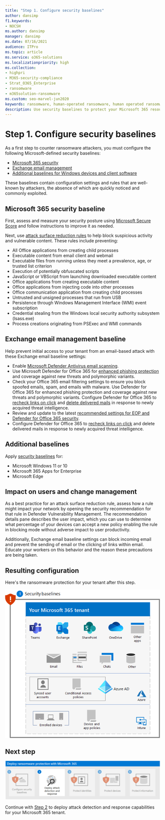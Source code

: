 ```yaml
---
title: "Step 1. Configure security baselines"
author: dansimp
f1.keywords:
- NOCSH
ms.author: dansimp
manager: dansimp
ms.date: 07/16/2021
audience: ITPro
ms.topic: article
ms.service: o365-solutions
ms.localizationpriority: high
ms.collection:
- highpri
- M365-security-compliance
- Strat_O365_Enterprise
- ransomware
- m365solution-ransomware
ms.custom: seo-marvel-jun2020
keywords: ransomware, human-operated ransomware, human operated ransomware, HumOR, extortion attack, ransomware attack, encryption, cryptovirology, zero trust
description: Use security baselines to protect your Microsoft 365 resources from ransomware attacks.
---
```


# Step 1. Configure security baselines

As a first step to counter ransomware attackers, you must configure the following Microsoft-defined security baselines:

- [Microsoft 365 security](#microsoft-365-security-baseline)
- [Exchange email management](#exchange-email-management-baseline)
- [Additional baselines for Windows devices and client software](#additional-baselines)

These baselines contain configuration settings and rules that are well-known by attackers, the absence of which are quickly noticed and commonly exploited.

## Microsoft 365 security baseline

First, assess and measure your security posture using [Microsoft Secure Score](/microsoft-365/security/defender/microsoft-secure-score) and follow instructions to improve it as needed.

Next, use [attack surface reduction rules](/microsoft-365/security/defender-endpoint/attack-surface-reduction-rules-deployment) to help block suspicious activity and vulnerable content. These rules include preventing:

- All Office applications from creating child processes
- Executable content from email client and webmail
- Executable files from running unless they meet a prevalence, age, or trusted list criterion
- Execution of potentially obfuscated scripts
- JavaScript or VBScript from launching downloaded executable content
- Office applications from creating executable content
- Office applications from injecting code into other processes
- Office communication application from creating child processes
- Untrusted and unsigned processes that run from USB
- Persistence through Windows Management Interface (WMI) event subscription
- Credential stealing from the Windows local security authority subsystem (lsass.exe)
- Process creations originating from PSExec and WMI commands

## Exchange email management baseline

Help prevent initial access to your tenant from an email-based attack with these Exchange email baseline settings:

- Enable [Microsoft Defender Antivirus email scanning](/microsoft-365/security/defender-endpoint/configure-advanced-scan-types-microsoft-defender-antivirus).
- Use Microsoft Defender for Office 365 for [enhanced phishing protection](/microsoft-365/security/office-365-security/anti-phishing-protection-about) and coverage against new threats and polymorphic variants.
- Check your Office 365 email filtering settings to ensure you block spoofed emails, spam, and emails with malware. Use Defender for Office 365 for enhanced phishing protection and coverage against new threats and polymorphic variants. Configure Defender for Office 365 to [recheck links on click](/microsoft-365/security/office-365-security/safe-links-about) and [delete delivered mails](/microsoft-365/security/office-365-security/zero-hour-auto-purge) in response to newly acquired threat intelligence.
- Review and update to the latest [recommended settings for EOP and Defender for Office 365 security](/microsoft-365/security/office-365-security/recommended-settings-for-eop-and-office365).
- Configure Defender for Office 365 to [recheck links on click](/microsoft-365/security/office-365-security/safe-links-policies-configure) and delete delivered mails in response to newly acquired threat intelligence.

## Additional baselines

Apply [security baselines](https://techcommunity.microsoft.com/t5/microsoft-security-baselines/bg-p/Microsoft-Security-Baselines) for:

- Microsoft Windows 11 or 10
- Microsoft 365 Apps for Enterprise
- Microsoft Edge

## Impact on users and change management

As a best practice for an attack surface reduction rule, assess how a rule might impact your network by opening the security recommendation for that rule in Defender Vulnerability Management. The recommendation details pane describes the user impact, which you can use to determine what percentage of your devices can accept a new policy enabling the rule in blocking mode without adverse impact to user productivity.

Additionally, Exchange email baseline settings can block incoming email and prevent the sending of email or the clicking of links within email. Educate your workers on this behavior and the reason these precautions are being taken.

## Resulting configuration

Here's the ransomware protection for your tenant after this step.

![Ransomware protection for your Microsoft 365 tenant after Step 1](../media/ransomware-protection-microsoft-365/ransomware-protection-microsoft-365-architecture-step1.png)

## Next step

[![Step 2 for ransomware protection with Microsoft 365](../media/ransomware-protection-microsoft-365/ransomware-protection-microsoft-365-step2.png)](ransomware-protection-microsoft-365-attack-detection-response.md)

Continue with [Step 2](ransomware-protection-microsoft-365-attack-detection-response.md) to deploy attack detection and response capabilities for your Microsoft 365 tenant.
